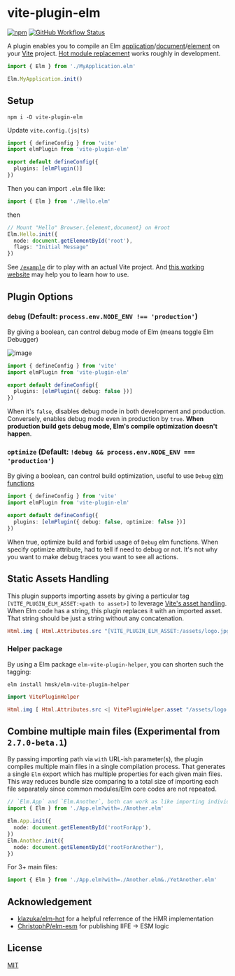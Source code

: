 # vite-plugin-elm

[![npm](https://img.shields.io/npm/v/vite-plugin-elm.svg?style=for-the-badge)](https://www.npmjs.com/package/vite-plugin-elm)
[![GitHub Workflow Status](https://img.shields.io/github/workflow/status/hmsk/vite-plugin-elm/Main%20CI?style=for-the-badge)](https://github.com/hmsk/vite-plugin-elm/actions/workflows/main.yml)

A plugin enables you to compile an Elm [application](https://package.elm-lang.org/packages/elm/browser/latest/Browser#application)/[document](https://package.elm-lang.org/packages/elm/browser/latest/Browser#document)/[element](https://package.elm-lang.org/packages/elm/browser/latest/Browser#element) on your [Vite](https://github.com/vitejs/vite) project. [Hot module replacement](https://vitejs.dev/guide/features.html#hot-module-replacement) works roughly in development.

```ts
import { Elm } from './MyApplication.elm'

Elm.MyApplication.init()
```

## Setup

```
npm i -D vite-plugin-elm
```

Update `vite.config.(js|ts)`

```ts
import { defineConfig } from 'vite'
import elmPlugin from 'vite-plugin-elm'

export default defineConfig({
  plugins: [elmPlugin()]
})
```

Then you can import `.elm` file like:

```ts
import { Elm } from './Hello.elm'
```

then

```ts
// Mount "Hello" Browser.{element,document} on #root
Elm.Hello.init({
  node: document.getElementById('root'),
  flags: "Initial Message"
})
```

See [`/example`](/example) dir to play with an actual Vite project. And [this working website](https://github.com/hmsk/hmsk.me) may help you to learn how to use.

## Plugin Options

### `debug` (Default: `process.env.NODE_ENV !== 'production'`)

By giving a boolean, can control debug mode of Elm (means toggle Elm Debugger)

![image](https://user-images.githubusercontent.com/85887/120060168-fd7d8600-c00a-11eb-86cd-4125fe06dc59.png)

```ts
import { defineConfig } from 'vite'
import elmPlugin from 'vite-plugin-elm'

export default defineConfig({
  plugins: [elmPlugin({ debug: false })]
})
```

When it's `false`, disables debug mode in both development and production. Conversely, enables debug mode even in production by `true`. **When production build gets debug mode, Elm's compile optimization doesn't happen**.

### `optimize` (Default: `!debug && process.env.NODE_ENV === 'production'`)

By giving a boolean, can control build optimization, useful to use `Debug` [elm functions](https://package.elm-lang.org/packages/elm/core/latest/Debug)

```ts
import { defineConfig } from 'vite'
import elmPlugin from 'vite-plugin-elm'

export default defineConfig({
  plugins: [elmPlugin({ debug: false, optimize: false })]
})
```

When true, optimize build and forbid usage of `Debug` elm functions.
When specify optimize attribute, had to tell if need to debug or not. It's not why you want to make debug traces you want to see all actions.

## Static Assets Handling

This plugin supports importing assets by giving a particular tag `[VITE_PLUGIN_ELM_ASSET:<path to asset>]` to leverage [Vite's asset handling](https://vitejs.dev/guide/assets.html#importing-asset-as-url).
When Elm code has a string, this plugin replaces it with an imported asset. That string should be just a string without any concatenation.

```elm
Html.img [ Html.Attributes.src "[VITE_PLUGIN_ELM_ASSET:/assets/logo.jpg]" ] []
```

### Helper package

By using a Elm package `elm-vite-plugin-helper`, you can shorten such the tagging:

```
elm install hmsk/elm-vite-plugin-helper
```

```elm
import VitePluginHelper

Html.img [ Html.Attributes.src <| VitePluginHelper.asset "/assets/logo.png?inline" ] []
```

## Combine multiple main files (Experimental from `2.7.0-beta.1`)

By passing importing path via `with` URL-ish parameter(s), the plugin compiles multiple main files in a single compilation process. That generates a single `Elm` export which has multiple properties for each given main files. This way reduces bundle size comparing to a total size of importing each file separately since common modules/Elm core codes are not repeated.

```ts
// `Elm.App` and `Elm.Another`, both can work as like importing individually.
import { Elm } from './App.elm?with=./Another.elm'

Elm.App.init({
  node: document.getElementById('rootForApp'),
})
Elm.Another.init({
  node: document.getElementById('rootForAnother'),
})
```

For 3+ main files:

```ts
import { Elm } from './App.elm?with=./Another.elm&./YetAnother.elm'
```

## Acknowledgement

- [klazuka/elm-hot](https://github.com/klazuka/elm-hot) for a helpful referrence of the HMR implementation
- [ChristophP/elm-esm](https://github.com/ChristophP/elm-esm/issues/2) for publishing IIFE -> ESM logic

## License

[MIT](/LICENSE)
